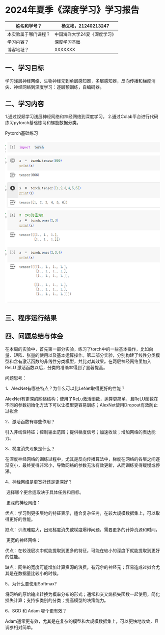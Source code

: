# 2024年夏季《深度学习》学习报告



| 姓名和学号？         | 杨文彬，21240213247          |
| -------------------- | ---------------------------- |
| 本实验属于哪门课程？ | 中国海洋大学24夏《深度学习》 |
| 学习内容？           | 深度学习基础                 |
| 博客地址？           | XXXXXXX                      |



## **一、学习目标**

学习浅层神经⽹络、⽣物神经元到单层感知器，多层感知器，反向传播和梯度消失、神经⽹络到深度学习：逐层预训练，⾃编码器。



## 二、学习内容

1.通过视频学习浅层神经网络和神经网络到深度学习。
2.通过Colab平台进行代码练习pytorch基础练习和螺旋数据分类。

Pytorch基础练习

![](https://github.com/Dudumowang/OUC-Deep-Learning/blob/main/pic/week01/1.1.png)



## 三、程序运行结果





## 四、问题总结与体会

在本周的实验中，首先第一部分实验，练习了torch中的一些基本操作，比如向量、矩阵、张量的使用以及基本运算操作。第二部分实验，分别构建了线性分类模型和含有激活函数的非线性分类模型，并比对其效果。在两层神经网络里加入 ReLU 激活函数以后，分类的准确率得到了显著提高。

问题思考：

1、AlexNet有哪些特点？为什么可以⽐LeNet取得更好的性能？

​    AlexNet有更深的网络结构；使用了ReLu激活函数，运算更简单，且ReLU函数在不同的参数初始化方法下可以让模型更容易训练；AlexNet使用Dropout有效防止过拟合

2、激活函数有哪些作⽤？

​    引入非线性特征；控制输出范围；提供梯度信号；加速收敛；增加网络的表达能力。

3、梯度消失现象是什么？

​    在深度神经网络的训练过程中，尤其是反向传播算法中，梯度在网络的各层之间逐渐变小，最终变得非常小，导致网络的参数无法有效更新，从而训练变得缓慢或停滞。

4、神经⽹络是更宽好还是更深好？

​    选择哪个更合适取决于具体任务和目标。

​    更深的神经网络：

​        优点：学习到更多层地的特征表示，适合复杂任务，在较大规模数据集上，可以取得更好的性能。

​       缺点：训练难度大，出现梯度消失或梯度爆炸问题，需要更多的计算资源和时间。

​    更宽的神经网络：

​        优点：在较浅层次中就能提取到更多的特征，可能在较小的深度下就能提取到更好的性能。

​        缺点：网络的宽度可能增加计算资源的浪费，有冗余的神经元；容易造成过拟合尤其是在数据量比较小的时候。

5、为什么要使⽤Softmax?

​    将网络的原始输出转换为概率分布的形式；通常和交叉熵损失函数一起使用，简化损失计算；支持多类别的分类；提高模型的决策能力。

6、SGD 和 Adam 哪个更有效？

​    Adam通常更有效，尤其是在复杂的模型和大规模数据集上，可以更快地收敛，且调参相对简单。